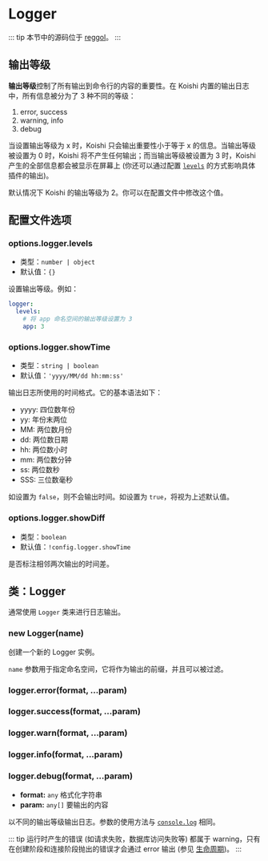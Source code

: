 # Logger

::: tip
本节中的源码位于 [reggol](https://github.com/shigma/reggol)。
:::

## 输出等级

**输出等级**控制了所有输出到命令行的内容的重要性。在 Koishi 内置的输出日志中，所有信息被分为了 3 种不同的等级：

1. error, success
2. warning, info
3. debug

当设置输出等级为 x 时，Koishi 只会输出重要性小于等于 x 的信息。当输出等级被设置为 0 时，Koishi 将不产生任何输出；而当输出等级被设置为 3 时，Koishi 产生的全部信息都会被显示在屏幕上 (你还可以通过配置 [`levels`](#options-logger-levels) 的方式影响具体插件的输出)。

默认情况下 Koishi 的输出等级为 2。你可以在配置文件中修改这个值。

## 配置文件选项

### options.logger.levels

- 类型：`number | object`
- 默认值：`{}`

设置输出等级。例如：

```yaml
logger:
  levels:
    # 将 app 命名空间的输出等级设置为 3
    app: 3
```

### options.logger.showTime

- 类型：`string | boolean`
- 默认值：`'yyyy/MM/dd hh:mm:ss'`

输出日志所使用的时间格式。它的基本语法如下：

- yyyy: 四位数年份
- yy: 年份末两位
- MM: 两位数月份
- dd: 两位数日期
- hh: 两位数小时
- mm: 两位数分钟
- ss: 两位数秒
- SSS: 三位数毫秒

如设置为 `false`，则不会输出时间。如设置为 `true`，将视为上述默认值。

### options.logger.showDiff

- 类型：`boolean`
- 默认值：`!config.logger.showTime`

是否标注相邻两次输出的时间差。

## 类：Logger

通常使用 `Logger` 类来进行日志输出。

### new Logger(name)

创建一个新的 Logger 实例。

`name` 参数用于指定命名空间，它将作为输出的前缀，并且可以被过滤。

### logger.error(format, ...param)

### logger.success(format, ...param)

### logger.warn(format, ...param)

### logger.info(format, ...param)

### logger.debug(format, ...param)

- **format:** `any` 格式化字符串
- **param:** `any[]` 要输出的内容

以不同的输出等级输出日志。参数的使用方法与 [`console.log`](https://developer.mozilla.org/zh-CN/docs/Web/API/Console/log) 相同。

::: tip
运行时产生的错误 (如请求失败，数据库访问失败等) 都属于 warning，只有在创建阶段和连接阶段抛出的错误才会通过 error 输出 (参见 [生命周期](../../guide/plugin/lifecycle.md))。
:::
